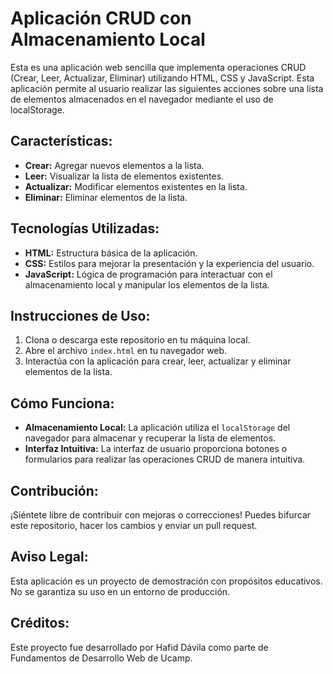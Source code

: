 # Aplicación CRUD con Almacenamiento Local

Esta es una aplicación web sencilla que implementa operaciones CRUD (Crear, Leer, Actualizar, Eliminar) utilizando HTML, CSS y JavaScript. Esta aplicación permite al usuario realizar las siguientes acciones sobre una lista de elementos almacenados en el navegador mediante el uso de localStorage.

## Características:

- **Crear:** Agregar nuevos elementos a la lista.
- **Leer:** Visualizar la lista de elementos existentes.
- **Actualizar:** Modificar elementos existentes en la lista.
- **Eliminar:** Eliminar elementos de la lista.

## Tecnologías Utilizadas:

- **HTML:** Estructura básica de la aplicación.
- **CSS:** Estilos para mejorar la presentación y la experiencia del usuario.
- **JavaScript:** Lógica de programación para interactuar con el almacenamiento local y manipular los elementos de la lista.

## Instrucciones de Uso:

1. Clona o descarga este repositorio en tu máquina local.
2. Abre el archivo `index.html` en tu navegador web.
3. Interactúa con la aplicación para crear, leer, actualizar y eliminar elementos de la lista.

## Cómo Funciona:

- **Almacenamiento Local:** La aplicación utiliza el `localStorage` del navegador para almacenar y recuperar la lista de elementos.
- **Interfaz Intuitiva:** La interfaz de usuario proporciona botones o formularios para realizar las operaciones CRUD de manera intuitiva.

## Contribución:

¡Siéntete libre de contribuir con mejoras o correcciones! Puedes bifurcar este repositorio, hacer los cambios y enviar un pull request.

## Aviso Legal:

Esta aplicación es un proyecto de demostración con propósitos educativos. No se garantiza su uso en un entorno de producción.

## Créditos:

Este proyecto fue desarrollado por Hafid Dávila como parte de Fundamentos de Desarrollo Web de Ucamp.
